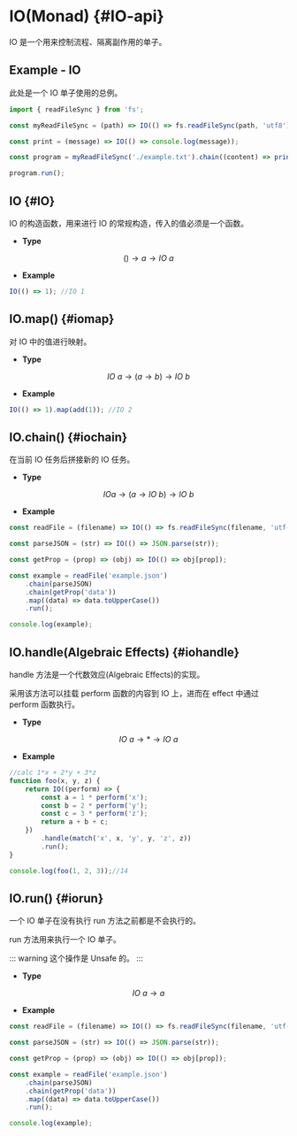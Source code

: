 # IO(Monad) {#IO-api}

IO 是一个用来控制流程、隔离副作用的单子。

## Example - IO

此处是一个 IO 单子使用的总例。

```js
import { readFileSync } from 'fs';

const myReadFileSync = (path) => IO(() => fs.readFileSync(path, 'utf8'));

const print = (message) => IO(() => console.log(message));

const program = myReadFileSync('./example.txt').chain((content) => print(content));

program.run();
```

## IO {#IO}

IO 的构造函数，用来进行 IO 的常规构造，传入的值必须是一个函数。

-   **Type**

$$()\to a\to IO\ a$$

-   **Example**

```js
IO(() => 1); //IO 1
```

## IO.map() {#iomap}

对 IO 中的值进行映射。

-   **Type**

$$IO\ a\to (a\to b)\to IO\ b$$

-   **Example**

```js
IO(() => 1).map(add(1)); //IO 2
```

## IO.chain() {#iochain}

在当前 IO 任务后拼接新的 IO 任务。

-   **Type**

$$IO a\to (a\to IO\ b)\to IO\ b$$

-   **Example**

```js
const readFile = (filename) => IO(() => fs.readFileSync(filename, 'utf-8'));

const parseJSON = (str) => IO(() => JSON.parse(str));

const getProp = (prop) => (obj) => IO(() => obj[prop]);

const example = readFile('example.json')
	.chain(parseJSON)
	.chain(getProp('data'))
	.map((data) => data.toUpperCase())
	.run();

console.log(example);
```

## IO.handle(Algebraic Effects) {#iohandle}

handle 方法是一个代数效应(Algebraic Effects)的实现。

采用该方法可以挂载 perform 函数的内容到 IO 上，进而在 effect 中通过 perform 函数执行。

-   **Type**

$$IO\ a\to *\to IO\ a$$

-   **Example**

```js
//calc 1*x + 2*y + 3*z
function foo(x, y, z) {
	return IO((perform) => {
		const a = 1 * perform('x');
		const b = 2 * perform('y');
		const c = 3 * perform('z');
		return a + b + c;
	})
		.handle(match('x', x, 'y', y, 'z', z))
		.run();
}

console.log(foo(1, 2, 3));//14
```

## IO.run() {#iorun}

一个 IO 单子在没有执行 run 方法之前都是不会执行的。

run 方法用来执行一个 IO 单子。

::: warning
这个操作是 Unsafe 的。
:::

-   **Type**

$$IO\ a\to a$$

-   **Example**

```js
const readFile = (filename) => IO(() => fs.readFileSync(filename, 'utf-8'));

const parseJSON = (str) => IO(() => JSON.parse(str));

const getProp = (prop) => (obj) => IO(() => obj[prop]);

const example = readFile('example.json')
	.chain(parseJSON)
	.chain(getProp('data'))
	.map((data) => data.toUpperCase())
	.run();

console.log(example);
```
